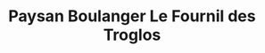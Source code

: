 ---
title: "Paysan Boulanger Le Fournil des Troglos"
url: /la-foret-auvray/paysan-boulanger-le-fournil-des-troglos/
shop: Bäckerei
---